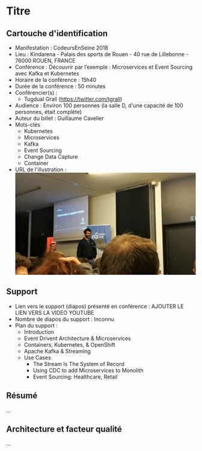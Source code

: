 # Titre

## Cartouche d'identification

 - Manifestation : CodeursEnSeine 2018
 - Lieu : Kindarena - Palais des sports de Rouen - 40 rue de Lillebonne - 76000 ROUEN, FRANCE 
 - Conférence : Découvrir par l’exemple : Microservices et Event Sourcing avec Kafka et Kubernetes 
 - Horaire de la conférence : 15h40
 - Durée de la conférence : 50 minutes
 - Conférencier(s) :
   - Tugdual Grall (https://twitter.com/tgrall)
 - Audience : Environ 100 personnes (la salle D, d'une capacité de 100 personnes, était complète)
 - Auteur du billet : Guillaume Cavelier
 - Mots-clés
   - Kubernetes
   - Microservices
   - Kafka
   - Event Sourcing
   - Change Data Capture
   - Container
 - URL de l'illustration : ![Avant le début de la conférence..., Photo par Guillaume Cavelier](IMG_20181122_154029.jpg)

## Support
 - Lien vers le support (diapos) présenté en conférence : AJOUTER LE LIEN VERS LA VIDEO YOUTUBE
 - Nombre de diapos du support : Inconnu
 - Plan du support : 
   - Introduction
   - Event Drivent Architecture & Microservices
   - Containers, Kubernetes, & OpenShift
   - Apache Kafka & Streaming
   - Use Cases
      - The Stream Is The System of Record
      - Using CDC to add Microservices to Monolith
      - Event Sourcing: Healthcare, Retail

## Résumé
...

## Architecture et facteur qualité
...
